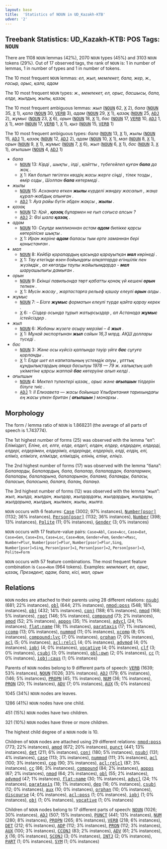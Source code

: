 ```yaml
---
layout: base
title:  'Statistics of NOUN in UD_Kazakh-KTB'
udver: '2'
---
```


## Treebank Statistics: UD_Kazakh-KTB: POS Tags: `NOUN`

There are 1108 `NOUN` lemmas (42%), 2070 `NOUN` types (45%) and 3103 `NOUN` tokens (29%).
Out of 17 observed tags, the rank of `NOUN` is: 1 in number of lemmas, 1 in number of types and 1 in number of tokens.

The 10 most frequent `NOUN` lemmas: <em>ел, жыл, мемлекет, бала, жер, ж., ғасыр, орыс, қала, адам</em>

The 10 most frequent `NOUN` types:  <em>ж., мемлекет, ел, орыс, басшысы, бала, елде, жылдың, жылы, қазақ</em>

The 10 most frequent ambiguous lemmas: <em>жыл</em> (<tt><a href="kk_ktb-pos-NOUN.html">NOUN</a></tt> 62, <tt><a href="kk_ktb-pos-X.html">X</a></tt> 2), <em>бала</em> (<tt><a href="kk_ktb-pos-NOUN.html">NOUN</a></tt> 35, <tt><a href="kk_ktb-pos-X.html">X</a></tt> 1), <em>қала</em> (<tt><a href="kk_ktb-pos-NOUN.html">NOUN</a></tt> 30, <tt><a href="kk_ktb-pos-VERB.html">VERB</a></tt> 3), <em>адам</em> (<tt><a href="kk_ktb-pos-NOUN.html">NOUN</a></tt> 29, <tt><a href="kk_ktb-pos-X.html">X</a></tt> 1), <em>қазақ</em> (<tt><a href="kk_ktb-pos-NOUN.html">NOUN</a></tt> 25, <tt><a href="kk_ktb-pos-ADJ.html">ADJ</a></tt> 2), <em>жұмыс</em> (<tt><a href="kk_ktb-pos-NOUN.html">NOUN</a></tt> 23, <tt><a href="kk_ktb-pos-X.html">X</a></tt> 6), <em>орын</em> (<tt><a href="kk_ktb-pos-NOUN.html">NOUN</a></tt> 18, <tt><a href="kk_ktb-pos-X.html">X</a></tt> 1), <em>бас</em> (<tt><a href="kk_ktb-pos-NOUN.html">NOUN</a></tt> 17, <tt><a href="kk_ktb-pos-VERB.html">VERB</a></tt> 10, <tt><a href="kk_ktb-pos-ADJ.html">ADJ</a></tt> 1, <tt><a href="kk_ktb-pos-X.html">X</a></tt> 1), <em>мал</em> (<tt><a href="kk_ktb-pos-NOUN.html">NOUN</a></tt> 17, <tt><a href="kk_ktb-pos-VERB.html">VERB</a></tt> 1, <tt><a href="kk_ktb-pos-X.html">X</a></tt> 1), <em>қыз</em> (<tt><a href="kk_ktb-pos-NOUN.html">NOUN</a></tt> 15, <tt><a href="kk_ktb-pos-VERB.html">VERB</a></tt> 1)

The 10 most frequent ambiguous types:  <em>бала</em> (<tt><a href="kk_ktb-pos-NOUN.html">NOUN</a></tt> 13, <tt><a href="kk_ktb-pos-X.html">X</a></tt> 1), <em>жылы</em> (<tt><a href="kk_ktb-pos-NOUN.html">NOUN</a></tt> 15, <tt><a href="kk_ktb-pos-ADJ.html">ADJ</a></tt> 1), <em>қазақ</em> (<tt><a href="kk_ktb-pos-NOUN.html">NOUN</a></tt> 12, <tt><a href="kk_ktb-pos-ADJ.html">ADJ</a></tt> 2), <em>адам</em> (<tt><a href="kk_ktb-pos-NOUN.html">NOUN</a></tt> 10, <tt><a href="kk_ktb-pos-X.html">X</a></tt> 1), <em>мал</em> (<tt><a href="kk_ktb-pos-NOUN.html">NOUN</a></tt> 8, <tt><a href="kk_ktb-pos-X.html">X</a></tt> 1), <em>орын</em> (<tt><a href="kk_ktb-pos-NOUN.html">NOUN</a></tt> 9, <tt><a href="kk_ktb-pos-X.html">X</a></tt> 1), <em>жұмыс</em> (<tt><a href="kk_ktb-pos-NOUN.html">NOUN</a></tt> 7, <tt><a href="kk_ktb-pos-X.html">X</a></tt> 6), <em>жыл</em> (<tt><a href="kk_ktb-pos-NOUN.html">NOUN</a></tt> 6, <tt><a href="kk_ktb-pos-X.html">X</a></tt> 1), <em>бас</em> (<tt><a href="kk_ktb-pos-NOUN.html">NOUN</a></tt> 3, <tt><a href="kk_ktb-pos-X.html">X</a></tt> 1), <em>ағылшын</em> (<tt><a href="kk_ktb-pos-NOUN.html">NOUN</a></tt> 4, <tt><a href="kk_ktb-pos-ADJ.html">ADJ</a></tt> 1)


* <em>бала</em>
  * <tt><a href="kk_ktb-pos-NOUN.html">NOUN</a></tt> 13: <em>Кірді , шықты , ілді , қайтты , түбегейлеп қуған <b>бала</b> да жоқ .</em>
  * <tt><a href="kk_ktb-pos-X.html">X</a></tt> 1: <em>Көл болып төгілген көздің жасы жерге сіңді , тілек тозды , өмір озды , Шолпан <b>бала</b> көтермеді .</em>
* <em>жылы</em>
  * <tt><a href="kk_ktb-pos-NOUN.html">NOUN</a></tt> 15: <em>Асханаға өткен <b>жылы</b> күрделі жөндеу жасалып , жаңа құрал-жабдық алынған .</em>
  * <tt><a href="kk_ktb-pos-ADJ.html">ADJ</a></tt> 1: <em>Ауа райы бүгін әбден жақсы , <b>жылы</b> .</em>
* <em>қазақ</em>
  * <tt><a href="kk_ktb-pos-NOUN.html">NOUN</a></tt> 12: <em>Қой , <b>қазақ</b> бұлармен не ғып соғыса алсын ?</em>
  * <tt><a href="kk_ktb-pos-ADJ.html">ADJ</a></tt> 2: <em>Өзі шала <b>қазақ</b> .</em>
* <em>адам</em>
  * <tt><a href="kk_ktb-pos-NOUN.html">NOUN</a></tt> 10: <em>Сеулде миллионнан астам <b>адам</b> билікке қарсы көтеріліске шықты .</em>
  * <tt><a href="kk_ktb-pos-X.html">X</a></tt> 1: <em>Иран жеріне <b>адам</b> баласы тым ерте заманнан бері қоныстанған .</em>
* <em>мал</em>
  * <tt><a href="kk_ktb-pos-NOUN.html">NOUN</a></tt> 8: <em>Кейбір қоралардың қасында қарауытқан <b>мал</b> көрінеді .</em>
  * <tt><a href="kk_ktb-pos-X.html">X</a></tt> 1: <em>Тау етегінде өзен бойындағы алқаптарда егіншілік пен жүзімдік , ал көгалды таулы жайылымдарда - <b>мал</b> шаруашылығы дамыған .</em>
* <em>орын</em>
  * <tt><a href="kk_ktb-pos-NOUN.html">NOUN</a></tt> 9: <em>Екінші павильонда төрт қабатты қонақ үй кешені <b>орын</b> тепкен .</em>
  * <tt><a href="kk_ktb-pos-X.html">X</a></tt> 1: <em>Мүсін жасау , жартастарға рельеф қашау елеулі <b>орын</b> алды .</em>
* <em>жұмыс</em>
  * <tt><a href="kk_ktb-pos-NOUN.html">NOUN</a></tt> 7: <em>– Бізге <b>жұмыс</b> форматын елеулі түрде қайта қарау керек .</em>
  * <tt><a href="kk_ktb-pos-X.html">X</a></tt> 6: <em>- Сіздер осында тұрып жатырсыздар , ал Астанада <b>жұмыс</b> істейсіздер .</em>
* <em>жыл</em>
  * <tt><a href="kk_ktb-pos-NOUN.html">NOUN</a></tt> 6: <em>Жобаны жүзеге асыру мерзімі – 4 <b>жыл</b> .</em>
  * <tt><a href="kk_ktb-pos-X.html">X</a></tt> 1: <em>Мұнай экспортынан <b>жыл</b> сайын 16,3 млрд. АҚШ доллары түседі .</em>
* <em>бас</em>
  * <tt><a href="kk_ktb-pos-NOUN.html">NOUN</a></tt> 3: <em>Және осы күйсіз қалпында тәуір үйге <b>бас</b> сұғуға қорланды .</em>
  * <tt><a href="kk_ktb-pos-X.html">X</a></tt> 1: <em>Елде шет ел капиталының үстемдік алуы , ұлттық құндылықтардың аяққа басылуы 1978 — 79 ж. халықтың шаһ үкіметіне қарсы жаппай <b>бас</b> көтеруіне алып келді .</em>
* <em>ағылшын</em>
  * <tt><a href="kk_ktb-pos-NOUN.html">NOUN</a></tt> 4: <em>Мектеп түлектері қазақ , орыс және <b>ағылшын</b> тілдерін білуге тиіс .</em>
  * <tt><a href="kk_ktb-pos-ADJ.html">ADJ</a></tt> 1: <em>II Елизавета — жасы бойынша Ұлыбритания тарихындағы ең жасы үлкен британ ( <b>ағылшын</b> ) монархы .</em>

## Morphology

The form / lemma ratio of `NOUN` is 1.868231 (the average of all parts of speech is 1.743774).

The 1st highest number of forms (25) was observed with the lemma “ел”: <em>Еліміздегі, Еліне, ел, елге, елде, елдегі, елден, елдер, елдерден, елдерді, елдері, елдерімен, елдеріміз, елдерінде, елдеріңіз, елді, елдің, елі, еліміз, елімізге, елімізде, еліміздің, елінің, еліңе, еліңіз</em>.

The 2nd highest number of forms (17) was observed with the lemma “бала”: <em>Балаларды, Балалардың, бала, балалар, балалардан, балалармен, балалары, балаларына, балаларынан, балама, баламды, баласы, баласын, баласына, балаға, балаң, балаңа</em>.

The 3rd highest number of forms (12) was observed with the lemma “жыл”: <em>жыл, жылда, жылдан, жылдар, жылдардағы, жылдардың, жылдары, жылдарына, жылдың, жылмен, жылы, жылға</em>.

`NOUN` occurs with 6 features: <tt><a href="kk_ktb-feat-Case.html">Case</a></tt> (3002; 97% instances), <tt><a href="kk_ktb-feat-Number-psor.html">Number[psor]</a></tt> (1132; 36% instances), <tt><a href="kk_ktb-feat-Person-psor.html">Person[psor]</a></tt> (1132; 36% instances), <tt><a href="kk_ktb-feat-Number.html">Number</a></tt> (398; 13% instances), <tt><a href="kk_ktb-feat-Polite.html">Polite</a></tt> (11; 0% instances), <tt><a href="kk_ktb-feat-Gender.html">Gender</a></tt> (3; 0% instances)

`NOUN` occurs with 17 feature-value pairs: `Case=Abl`, `Case=Acc`, `Case=Dat`, `Case=Gen`, `Case=Ins`, `Case=Loc`, `Case=Nom`, `Gender=Fem`, `Gender=Masc`, `Number=Plur`, `Number[psor]=Plur`, `Number[psor]=Plur,Sing`, `Number[psor]=Sing`, `Person[psor]=1`, `Person[psor]=2`, `Person[psor]=3`, `Polite=Form`

`NOUN` occurs with 57 feature combinations.
The most frequent feature combination is `Case=Nom` (964 tokens).
Examples: <em>мемлекет, ел, орыс, қазақ, Президент, адам, бала, кісі, мал, орын</em>


## Relations

`NOUN` nodes are attached to their parents using 28 different relations: <tt><a href="kk_ktb-dep-nsubj.html">nsubj</a></tt> (681; 22% instances), <tt><a href="kk_ktb-dep-obl.html">obl</a></tt> (644; 21% instances), <tt><a href="kk_ktb-dep-nmod-poss.html">nmod:poss</a></tt> (548; 18% instances), <tt><a href="kk_ktb-dep-obj.html">obj</a></tt> (432; 14% instances), <tt><a href="kk_ktb-dep-conj.html">conj</a></tt> (188; 6% instances), <tt><a href="kk_ktb-dep-nmod.html">nmod</a></tt> (168; 5% instances), <tt><a href="kk_ktb-dep-root.html">root</a></tt> (146; 5% instances), <tt><a href="kk_ktb-dep-compound.html">compound</a></tt> (73; 2% instances), <tt><a href="kk_ktb-dep-amod.html">amod</a></tt> (52; 2% instances), <tt><a href="kk_ktb-dep-appos.html">appos</a></tt> (35; 1% instances), <tt><a href="kk_ktb-dep-advcl.html">advcl</a></tt> (24; 1% instances), <tt><a href="kk_ktb-dep-flat-name.html">flat:name</a></tt> (18; 1% instances), <tt><a href="kk_ktb-dep-parataxis.html">parataxis</a></tt> (17; 1% instances), <tt><a href="kk_ktb-dep-ccomp.html">ccomp</a></tt> (13; 0% instances), <tt><a href="kk_ktb-dep-nummod.html">nummod</a></tt> (11; 0% instances), <tt><a href="kk_ktb-dep-xcomp.html">xcomp</a></tt> (8; 0% instances), <tt><a href="kk_ktb-dep-compound-lvc.html">compound:lvc</a></tt> (7; 0% instances), <tt><a href="kk_ktb-dep-orphan.html">orphan</a></tt> (7; 0% instances), <tt><a href="kk_ktb-dep-acl.html">acl</a></tt> (5; 0% instances), <tt><a href="kk_ktb-dep-acl-relcl.html">acl:relcl</a></tt> (4; 0% instances), <tt><a href="kk_ktb-dep-advmod.html">advmod</a></tt> (4; 0% instances), <tt><a href="kk_ktb-dep-iobj.html">iobj</a></tt> (4; 0% instances), <tt><a href="kk_ktb-dep-vocative.html">vocative</a></tt> (4; 0% instances), <tt><a href="kk_ktb-dep-clf.html">clf</a></tt> (3; 0% instances), <tt><a href="kk_ktb-dep-csubj.html">csubj</a></tt> (3; 0% instances), <tt><a href="kk_ktb-dep-obl-own.html">obl:own</a></tt> (2; 0% instances), <tt><a href="kk_ktb-dep-cc.html">cc</a></tt> (1; 0% instances), <tt><a href="kk_ktb-dep-iobj-caus.html">iobj:caus</a></tt> (1; 0% instances)

Parents of `NOUN` nodes belong to 9 different parts of speech: <tt><a href="kk_ktb-pos-VERB.html">VERB</a></tt> (1639; 53% instances), <tt><a href="kk_ktb-pos-NOUN.html">NOUN</a></tt> (1026; 33% instances), <tt><a href="kk_ktb-pos-ADJ.html">ADJ</a></tt> (179; 6% instances),  (146; 5% instances), <tt><a href="kk_ktb-pos-PROPN.html">PROPN</a></tt> (45; 1% instances), <tt><a href="kk_ktb-pos-NUM.html">NUM</a></tt> (36; 1% instances), <tt><a href="kk_ktb-pos-PRON.html">PRON</a></tt> (20; 1% instances), <tt><a href="kk_ktb-pos-ADV.html">ADV</a></tt> (7; 0% instances), <tt><a href="kk_ktb-pos-AUX.html">AUX</a></tt> (5; 0% instances)

1045 (34%) `NOUN` nodes are leaves.

1286 (41%) `NOUN` nodes have one child.

451 (15%) `NOUN` nodes have two children.

321 (10%) `NOUN` nodes have three or more children.

The highest child degree of a `NOUN` node is 10.

Children of `NOUN` nodes are attached using 29 different relations: <tt><a href="kk_ktb-dep-nmod-poss.html">nmod:poss</a></tt> (773; 22% instances), <tt><a href="kk_ktb-dep-amod.html">amod</a></tt> (672; 20% instances), <tt><a href="kk_ktb-dep-punct.html">punct</a></tt> (441; 13% instances), <tt><a href="kk_ktb-dep-det.html">det</a></tt> (211; 6% instances), <tt><a href="kk_ktb-dep-conj.html">conj</a></tt> (180; 5% instances), <tt><a href="kk_ktb-dep-nsubj.html">nsubj</a></tt> (131; 4% instances), <tt><a href="kk_ktb-dep-case.html">case</a></tt> (113; 3% instances), <tt><a href="kk_ktb-dep-nummod.html">nummod</a></tt> (111; 3% instances), <tt><a href="kk_ktb-dep-acl.html">acl</a></tt> (100; 3% instances), <tt><a href="kk_ktb-dep-cop.html">cop</a></tt> (90; 3% instances), <tt><a href="kk_ktb-dep-acl-relcl.html">acl:relcl</a></tt> (87; 3% instances), <tt><a href="kk_ktb-dep-cc.html">cc</a></tt> (86; 3% instances), <tt><a href="kk_ktb-dep-compound.html">compound</a></tt> (84; 2% instances), <tt><a href="kk_ktb-dep-appos.html">appos</a></tt> (67; 2% instances), <tt><a href="kk_ktb-dep-nmod.html">nmod</a></tt> (64; 2% instances), <tt><a href="kk_ktb-dep-obl.html">obl</a></tt> (55; 2% instances), <tt><a href="kk_ktb-dep-advmod.html">advmod</a></tt> (47; 1% instances), <tt><a href="kk_ktb-dep-flat-name.html">flat:name</a></tt> (30; 1% instances), <tt><a href="kk_ktb-dep-advcl.html">advcl</a></tt> (24; 1% instances), <tt><a href="kk_ktb-dep-parataxis.html">parataxis</a></tt> (18; 1% instances), <tt><a href="kk_ktb-dep-dep.html">dep</a></tt> (16; 0% instances), <tt><a href="kk_ktb-dep-csubj.html">csubj</a></tt> (12; 0% instances), <tt><a href="kk_ktb-dep-aux.html">aux</a></tt> (10; 0% instances), <tt><a href="kk_ktb-dep-orphan.html">orphan</a></tt> (10; 0% instances), <tt><a href="kk_ktb-dep-discourse.html">discourse</a></tt> (4; 0% instances), <tt><a href="kk_ktb-dep-acl-poss.html">acl:poss</a></tt> (1; 0% instances), <tt><a href="kk_ktb-dep-iobj.html">iobj</a></tt> (1; 0% instances), <tt><a href="kk_ktb-dep-obj.html">obj</a></tt> (1; 0% instances), <tt><a href="kk_ktb-dep-vocative.html">vocative</a></tt> (1; 0% instances)

Children of `NOUN` nodes belong to 17 different parts of speech: <tt><a href="kk_ktb-pos-NOUN.html">NOUN</a></tt> (1026; 30% instances), <tt><a href="kk_ktb-pos-ADJ.html">ADJ</a></tt> (507; 15% instances), <tt><a href="kk_ktb-pos-PUNCT.html">PUNCT</a></tt> (441; 13% instances), <tt><a href="kk_ktb-pos-NUM.html">NUM</a></tt> (280; 8% instances), <tt><a href="kk_ktb-pos-PROPN.html">PROPN</a></tt> (265; 8% instances), <tt><a href="kk_ktb-pos-VERB.html">VERB</a></tt> (218; 6% instances), <tt><a href="kk_ktb-pos-DET.html">DET</a></tt> (212; 6% instances), <tt><a href="kk_ktb-pos-ADP.html">ADP</a></tt> (112; 3% instances), <tt><a href="kk_ktb-pos-PRON.html">PRON</a></tt> (112; 3% instances), <tt><a href="kk_ktb-pos-AUX.html">AUX</a></tt> (100; 3% instances), <tt><a href="kk_ktb-pos-CCONJ.html">CCONJ</a></tt> (83; 2% instances), <tt><a href="kk_ktb-pos-ADV.html">ADV</a></tt> (61; 2% instances), <tt><a href="kk_ktb-pos-X.html">X</a></tt> (16; 0% instances), <tt><a href="kk_ktb-pos-SCONJ.html">SCONJ</a></tt> (3; 0% instances), <tt><a href="kk_ktb-pos-INTJ.html">INTJ</a></tt> (2; 0% instances), <tt><a href="kk_ktb-pos-PART.html">PART</a></tt> (1; 0% instances), <tt><a href="kk_ktb-pos-SYM.html">SYM</a></tt> (1; 0% instances)

